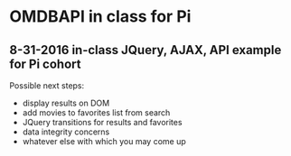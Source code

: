 OMDBAPI in class for Pi
=======================

8-31-2016 in-class JQuery, AJAX, API example for Pi cohort
--------------------------------------------------------------------

Possible next steps:

* display results on DOM
* add movies to favorites list from search
* JQuery transitions for results and favorites
* data integrity concerns
* whatever else with which you may come up
